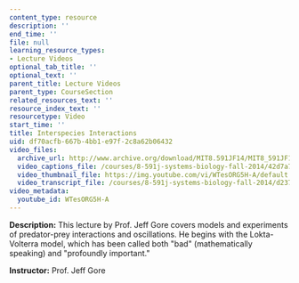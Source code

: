 ```yaml
---
content_type: resource
description: ''
end_time: ''
file: null
learning_resource_types:
- Lecture Videos
optional_tab_title: ''
optional_text: ''
parent_title: Lecture Videos
parent_type: CourseSection
related_resources_text: ''
resource_index_text: ''
resourcetype: Video
start_time: ''
title: Interspecies Interactions
uid: df70acfb-667b-4bb1-e97f-2c8a62b06432
video_files:
  archive_url: http://www.archive.org/download/MIT8.591JF14/MIT8_591JF14_lec21_300k.mp4
  video_captions_file: /courses/8-591j-systems-biology-fall-2014/42d7a70f61735d66a35fda8005d603b7_WTesORG5H-A.vtt
  video_thumbnail_file: https://img.youtube.com/vi/WTesORG5H-A/default.jpg
  video_transcript_file: /courses/8-591j-systems-biology-fall-2014/d2377b0b58c29f2027d316b3305d8f96_WTesORG5H-A.pdf
video_metadata:
  youtube_id: WTesORG5H-A
---
```


**Description:** This lecture by Prof. Jeff Gore covers models and experiments of predator-prey interactions and oscillations. He begins with the Lokta-Volterra model, which has been called both "bad" (mathematically speaking) and "profoundly important."

**Instructor:** Prof. Jeff Gore